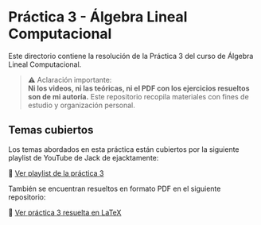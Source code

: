 # Práctica 3 - Álgebra Lineal Computacional

Este directorio contiene la resolución de la Práctica 3 del curso de Álgebra Lineal Computacional.

> ⚠️ Aclaración importante:  
> **Ni los videos, ni las teóricas, ni el PDF con los ejercicios resueltos son de mi autoría.** Este repositorio recopila materiales con fines de estudio y organización personal.

## Temas cubiertos

Los temas abordados en esta práctica están cubiertos por la siguiente playlist de YouTube de Jack de ejacktamente:

🎥 [Ver playlist de la práctica 3](https://www.youtube.com/watch?v=xH-TKf6clPw&list=PLsU9ReJDn9fx1tOk9UWx9Eh1S4gQj1xEG)

También se encuentran resueltos en formato PDF en el siguiente repositorio:

📄 [Ver práctica 3 resuelta en LaTeX](https://github.com/nad-garraz/algebraLinealComputacional/blob/main/3-guia/3-sol.pdf)
